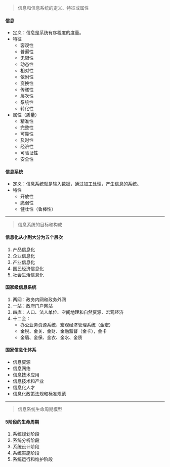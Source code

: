 > 信息和信息系统的定义、特征或属性
#### 信息
+ 定义：信息是系统有序程度的度量。
+ 特征
   + 客观性
   + 普遍性
   + 无限性
   + 动态性
   + 相对性
   + 依附性
   + 变换性
   + 传递性
   + 层次性
   + 系统性
   + 转化性
+ 属性（质量）
   + 精准性
   + 完整性
   + 可靠性
   + 及时性
   + 经济性
   + 可验证性
   + 安全性
#### 信息系统
+ 定义：信息系统就是输入数据，通过加工处理，产生信息的系统。
+ 特性
   + 开放性
   + 脆弱性
   + 健壮性（鲁棒性）
---
> 信息系统的目标和构成

#### 信息化从小到大分为五个层次
1. 产品信息化
2. 企业信息化
3. 产业信息化
4. 国民经济信息化
5. 社会生活信息化

#### 国家级信息系统
1. 两网：政务内网和政务外网
2. 一站：政府门户网站
3. 四库：人口、法人单位、空间地理和自然资源、宏观经济
4. 十二金：
   + 办公业务资源系统、宏观经济管理系统（金宏）
   + 金税、金关、金财、金融监督（金卡），金卡
   + 金盾、金保、金农、金水、金质

#### 国家信息化体系
   + 信息资源
   + 信息网络
   + 信息技术应用
   + 信息技术和产业
   + 信息化人才
   + 信息化政策法规和标准规范
---
> 信息系统生命周期模型

#### 5阶段的生命周期
1. 系统规划阶段
2. 系统分析阶段
3. 系统设计阶段
4. 系统实施阶段
5. 系统运行和维护阶段
